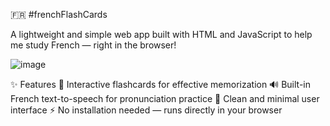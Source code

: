 🇫🇷 #frenchFlashCards

A lightweight and simple web app built with HTML and JavaScript to help me study French — right in the browser!


![image](https://github.com/user-attachments/assets/fce68d1c-57ae-47a1-bfab-7d886c895458)


✨ Features
🧠 Interactive flashcards for effective memorization
🔊 Built-in French text-to-speech for pronunciation practice
🎨 Clean and minimal user interface
⚡️ No installation needed — runs directly in your browser
